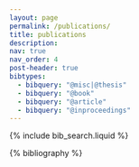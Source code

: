 ```yaml
---
layout: page
permalink: /publications/
title: publications
description:
nav: true
nav_order: 4
post-header: true
bibtypes:
  - bibquery: "@misc|@thesis"
  - bibquery: "@book"
  - bibquery: "@article"
  - bibquery: "@inproceedings"
---
```



<!-- _pages/publications.md -->

<!-- Bibsearch Feature -->

{% include bib_search.liquid %}

<div class="publications">

{% bibliography %}

</div>
